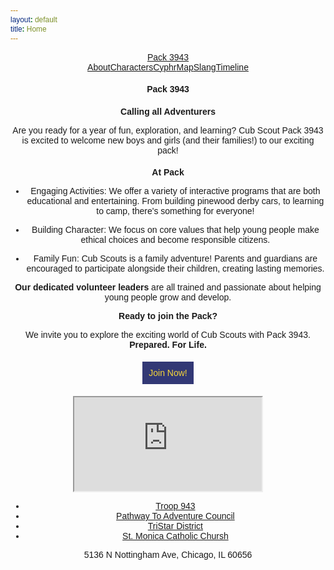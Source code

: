 ```yaml
---
layout: default
title: Home
---
```

<body>
<head>
<header class="site-header" role="banner">

  <div class="wrapper"><a class="site-title" rel="author" href="/">  Pack 3943</a><nav class="site-nav">
        <label for="nav-trigger">
          <span class="menu-icon">
          </span>
        </label>
        <div class="trigger"><a class="page-link" href="/about/">About</a><a class="page-link" href="/characters.html">Characters</a><a class="page-link" href="/cyphr.html">Cyphr</a><a class="page-link" href="/map.html">Map</a><a class="page-link" href="/slang.html">Slang</a><a class="page-link" href="/timeline.html">Timeline</a></div>
      </nav></div>
<style>
* {
 font-size: 100%;
 font-family: Arial;
}
</style>
</head>
</body>
<h1>
  Pack 3943
</h1>

### Calling all Adventurers

  Are you ready for a year of fun, exploration, and learning? Cub Scout Pack 3943 is excited to welcome new boys and girls (and their families!) to our exciting pack!

### At Pack

* Engaging Activities: We offer a variety of interactive programs that are both educational and entertaining. From building pinewood derby cars, to learning to camp, there's something for everyone!

* Building Character: We focus on core values that help young people make ethical choices and become responsible citizens.

* Family Fun: Cub Scouts is a family adventure! Parents and guardians are encouraged to participate alongside their children, creating lasting memories.

**Our dedicated volunteer leaders** are all trained and passionate about helping young people grow and develop.

**Ready to join the Pack?**

We invite you to explore the exciting world of Cub Scouts with Pack 3943. **Prepared. For Life.**
<style>
.linkbutton {
  display: inline-block;
  padding: 10px; margin: 5px;
  color: #F6D63A; background: #323875;
  text-decoration: none;
}
</style>
<a class="linkbutton" href="https://my.scouting.org/online-registration/3a5b47f3-0868-4146-914f-f8d36bc34fb9/applicant-type" target="_blank" rel="noopener noreferrer">Join Now!</a>

<div class="iframe-rwd movie wide"><iframe loading="lazy" src="https://www.youtube.com/embed/_Ob9TqddFSY?rel=0&amp;showinfo=0" width="300" height="150" allowfullscreen="allowfullscreen"></iframe></div>

* [Troop 943](http://www.bsatroop943.net/)
* [Pathway To Adventure Council](https://pathwaytoadventure.org/)
* [TriStar District](https://pathwaytoadventure.org/districts/tristar/)
* [St. Monica Catholic Chursh](https://stmonica.us/)

<footer>
<p style="text-align: center">5136 N Nottingham Ave, Chicago, IL 60656</p>
</footer>